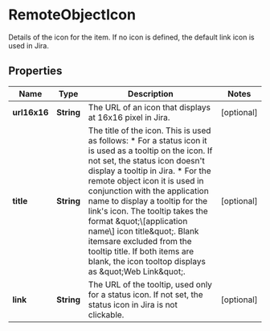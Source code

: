 

# RemoteObjectIcon

Details of the icon for the item. If no icon is defined, the default link icon is used in Jira.

## Properties

| Name | Type | Description | Notes |
|------------ | ------------- | ------------- | -------------|
|**url16x16** | **String** | The URL of an icon that displays at 16x16 pixel in Jira. |  [optional] |
|**title** | **String** | The title of the icon. This is used as follows:   *  For a status icon it is used as a tooltip on the icon. If not set, the status icon doesn&#39;t display a tooltip in Jira.  *  For the remote object icon it is used in conjunction with the application name to display a tooltip for the link&#39;s icon. The tooltip takes the format \&quot;\\[application name\\] icon title\&quot;. Blank itemsare excluded from the tooltip title. If both items are blank, the icon tooltop displays as \&quot;Web Link\&quot;. |  [optional] |
|**link** | **String** | The URL of the tooltip, used only for a status icon. If not set, the status icon in Jira is not clickable. |  [optional] |



